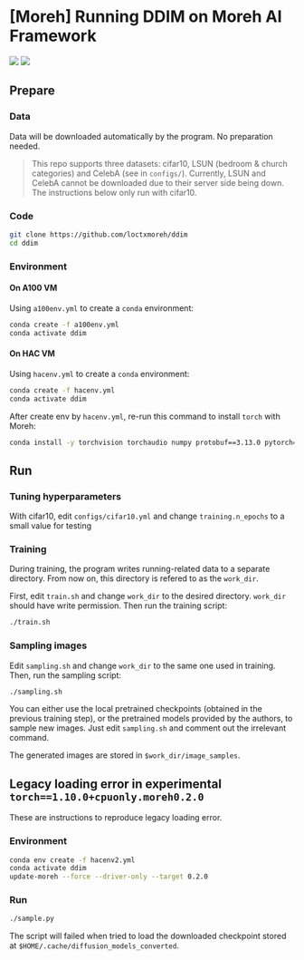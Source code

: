 # [Moreh] Running DDIM on Moreh AI Framework
![](https://badgen.net/badge/Moreh-HAC/passed/green) ![](https://badgen.net/badge/Nvidia-A100/passed/green)

## Prepare

### Data
Data will be downloaded automatically by the program. No preparation needed.

> This repo supports three datasets: cifar10, LSUN (bedroom & church categories)
and CelebA (see in `configs/`). Currently, LSUN and CelebA cannot be downloaded due to their server
side being down. The instructions below only run with cifar10.


### Code
```bash
git clone https://github.com/loctxmoreh/ddim
cd ddim
```

### Environment

#### On A100 VM
Using `a100env.yml` to create a `conda` environment:
```bash
conda create -f a100env.yml
conda activate ddim
```

#### On HAC VM
Using `hacenv.yml` to create a `conda` environment:
```bash
conda create -f hacenv.yml
conda activate ddim
```

After create env by `hacenv.yml`, re-run this command to install `torch` with Moreh:
```bash
conda install -y torchvision torchaudio numpy protobuf==3.13.0 pytorch==1.7.1 cpuonly -c pytorch
```

## Run

### Tuning hyperparameters
With cifar10, edit `configs/cifar10.yml` and change `training.n_epochs` to a
small value for testing

### Training

During training, the program writes running-related data to a separate directory.
From now on, this directory is refered to as the `work_dir`.

First, edit `train.sh` and change `work_dir` to the desired directory.
`work_dir` should have write permission. Then run the training script:

```bash
./train.sh
```

### Sampling images
Edit `sampling.sh` and change `work_dir` to the same one used in training.
Then, run the sampling script:
```bash
./sampling.sh
```

You can either use the local pretrained checkpoints (obtained in the previous
training step), or the pretrained models provided by the authors, to sample new
images. Just edit `sampling.sh` and comment out the irrelevant command.

The generated images are stored in `$work_dir/image_samples`.

## Legacy loading error in experimental `torch==1.10.0+cpuonly.moreh0.2.0`
These are instructions to reproduce legacy loading error.

### Environment
```bash
conda env create -f hacenv2.yml
conda activate ddim
update-moreh --force --driver-only --target 0.2.0
```

### Run
```bash
./sample.py
```
The script will failed when tried to load the downloaded checkpoint stored at
`$HOME/.cache/diffusion_models_converted`.
